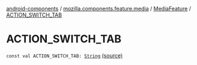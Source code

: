 [android-components](../../index.md) / [mozilla.components.feature.media](../index.md) / [MediaFeature](index.md) / [ACTION_SWITCH_TAB](./-a-c-t-i-o-n_-s-w-i-t-c-h_-t-a-b.md)

# ACTION_SWITCH_TAB

`const val ACTION_SWITCH_TAB: `[`String`](https://kotlinlang.org/api/latest/jvm/stdlib/kotlin/-string/index.html) [(source)](https://github.com/mozilla-mobile/android-components/blob/master/components/feature/media/src/main/java/mozilla/components/feature/media/MediaFeature.kt#L76)